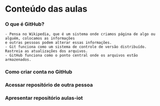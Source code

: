 # Conteúdo das aulas

### O que é GitHub?
    - Pensa no Wikipedia, que é um sistema onde criamos página de algo ou alguém, colocamos as informações 
    e outras pessoas podem alterar essas informações.
    - Git funciona como um sistema de controle de versão distribuído. Rastreia as atualizações dos arquivos.
    - GitHub funciona como o ponto central onde os arquivos estão armazenados.

### Como criar conta no GitHub

### Acessar repositório de outra pessoa

### Apresentar repositório aulas-iot

